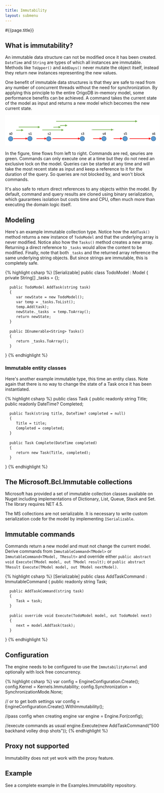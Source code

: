 ```yaml
---
title: Immutability
layout: submenu
---
```

#{{page.title}}

## What is immutability?
An immutable data structure can not be modified once it has been created. `DateTime` and `String` are types of which
all instances are immutable. Methods like `ToUpper()` and `AddDays()` never mutate the object itself, instead they
return new instances representing the new values. 

One benefit of immutable data structures is that they are safe to read from any number of concurrent threads without the need
for synchronization. By applying this principle to the entire OrigoDB in-memory model, some performance benefits can be achieved.
A command takes the current state of the model as input and returns a new model which becomes the new current state.


![image](concurrency.png)

In the figure, time flows from left to right. Commands are red, qeuries are green. Commands can only execute one at a time but they
do not need an exclusive lock on the model. Queries can be started at any time and will take the most recent state as input
and keep a reference to it for the duration of the query. So queries are not blocked by, and won't block commands.

It's also safe to return direct references to any objects within the model. By default, command and query results are cloned
using binary serialization, which gaurantees isolation but costs time and CPU, often much more than executing the domain logic itself.

## Modeling
Here's an example immutable collection type. Notice how the `AddTask()` method returns a new instance of `TodoModel` and that the underlying array
is never modified. Notice also how the `Tasks()` method creates a new array. Returning a direct reference to `_tasks` would allow the
content to be modified. Finally, note that both `_tasks` and the returned array reference the same underlying string objects. But since
strings are immutable, this is completely safe.

{% highlight csharp %}
   [Serializable]
   public class TodoModel : Model
   {
      private String[] _tasks = {};

      public TodoModel AddTask(string task)
      {
         var newState = new TodoModel();
         var temp = _tasks.ToList();
         temp.Add(task);
         newState._tasks  = temp.ToArray();
         return newState;
      }

      public IEnumerable<String> Tasks()
      {
         return _tasks.ToArray();
      }
   }
{% endhighlight %}

### Immutable entity classes

Here's another example immutable type, this time an entity class. Note again that there is no way to change
the state of a Task once it has been instantiated.

{% highlight csharp %}
   public class Task
   {
      public readonly string Title;
      public readonly DateTime? Completed;
		
      public Task(string title, DateTime? completed = null)
      {
         Title = title;
         Completed = completed;
      }
		
      public Task Complete(DateTime completed)
      {
         return new Task(Title, completed);
      }
   }
{% endhighlight %}


## The Microsoft.Bcl.Immutable collections
Microsoft has provided a set of immutable collection classes available on Nuget including implementations of Dictionary, List, Queue,
Stack and Set. The library requires NET 4.5.

The MS collections are not serializable. It is necessary to write custom serialization code for the model by
implementing `ISerializable`.

## Immutable commands
Commands return a new model and must not change the current model. Derive commands from `ImmutableCommand<TModel>` or `ImmutableCommand<TModel, TResult>`
and override either `public abstract void Execute(TModel model, out TModel result);` or `public abstract TResult Execute(TModel model, out TModel nextModel)`.

{% highlight csharp %}
[Serializable]
   public class AddTaskCommand : ImmutableCommand<TodoModel>
   {
      public readonly string Task;
  
      public AddTaskCommand(string task)
      {
         Task = task;
      }

      public override void Execute(TodoModel model, out TodoModel next)
      {
         next = model.AddTask(task);
      }
   }
{% endhighlight %}

## Configuration
The engine needs to be configured to use the `ImmutabilityKernel` and optionally with lock free concurrency.

{% highlight csharp %}
   var config = EngineConfiguration.Create();
   config.Kernel = Kernels.Immutability;
   config.Synchronization = SynchronizationMode.None;

   // or to get both settings
   var config = EngineConfiguration.Create().WithImmutability();

   //pass config when creating engine
   var engine = Engine.For<TodoModel>(config);

   //execute commands as usual
   engine.Execute(new AddTaskCommand("500 backhand volley drop shots"));
{% endhighlight %}
   
## Proxy not supported
Immutability does not yet work with the proxy feature.

## Example
See a complete example in the Examples.Immutability repository.


